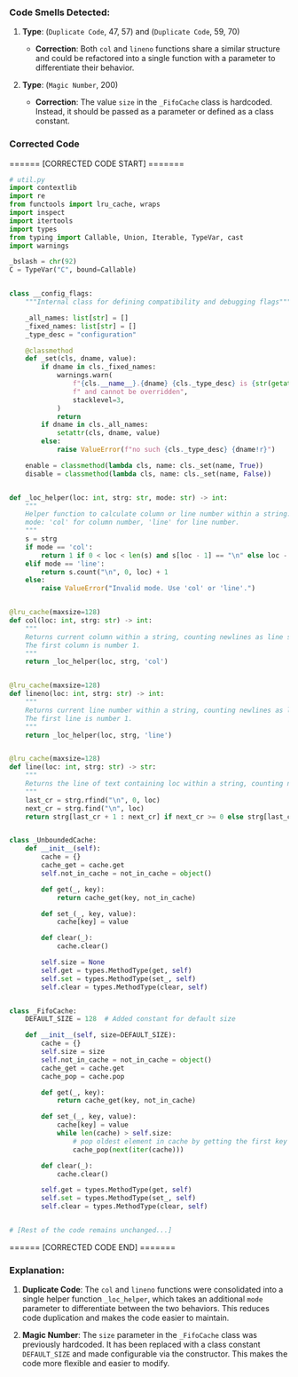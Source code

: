 ### Code Smells Detected:

1. **Type**: (`Duplicate Code`, 47, 57) and (`Duplicate Code`, 59, 70)
   - **Correction**: Both `col` and `lineno` functions share a similar structure and could be refactored into a single function with a parameter to differentiate their behavior.

2. **Type**: (`Magic Number`, 200)
   - **Correction**: The value `size` in the `_FifoCache` class is hardcoded. Instead, it should be passed as a parameter or defined as a class constant.

### Corrected Code

====== [CORRECTED CODE START] =======
```python
# util.py
import contextlib
import re
from functools import lru_cache, wraps
import inspect
import itertools
import types
from typing import Callable, Union, Iterable, TypeVar, cast
import warnings

_bslash = chr(92)
C = TypeVar("C", bound=Callable)


class __config_flags:
    """Internal class for defining compatibility and debugging flags"""

    _all_names: list[str] = []
    _fixed_names: list[str] = []
    _type_desc = "configuration"

    @classmethod
    def _set(cls, dname, value):
        if dname in cls._fixed_names:
            warnings.warn(
                f"{cls.__name__}.{dname} {cls._type_desc} is {str(getattr(cls, dname)).upper()}"
                f" and cannot be overridden",
                stacklevel=3,
            )
            return
        if dname in cls._all_names:
            setattr(cls, dname, value)
        else:
            raise ValueError(f"no such {cls._type_desc} {dname!r}")

    enable = classmethod(lambda cls, name: cls._set(name, True))
    disable = classmethod(lambda cls, name: cls._set(name, False))


def _loc_helper(loc: int, strg: str, mode: str) -> int:
    """
    Helper function to calculate column or line number within a string.
    mode: 'col' for column number, 'line' for line number.
    """
    s = strg
    if mode == 'col':
        return 1 if 0 < loc < len(s) and s[loc - 1] == "\n" else loc - s.rfind("\n", 0, loc)
    elif mode == 'line':
        return s.count("\n", 0, loc) + 1
    else:
        raise ValueError("Invalid mode. Use 'col' or 'line'.")


@lru_cache(maxsize=128)
def col(loc: int, strg: str) -> int:
    """
    Returns current column within a string, counting newlines as line separators.
    The first column is number 1.
    """
    return _loc_helper(loc, strg, 'col')


@lru_cache(maxsize=128)
def lineno(loc: int, strg: str) -> int:
    """
    Returns current line number within a string, counting newlines as line separators.
    The first line is number 1.
    """
    return _loc_helper(loc, strg, 'line')


@lru_cache(maxsize=128)
def line(loc: int, strg: str) -> str:
    """
    Returns the line of text containing loc within a string, counting newlines as line separators.
    """
    last_cr = strg.rfind("\n", 0, loc)
    next_cr = strg.find("\n", loc)
    return strg[last_cr + 1 : next_cr] if next_cr >= 0 else strg[last_cr + 1 :]


class _UnboundedCache:
    def __init__(self):
        cache = {}
        cache_get = cache.get
        self.not_in_cache = not_in_cache = object()

        def get(_, key):
            return cache_get(key, not_in_cache)

        def set_(_, key, value):
            cache[key] = value

        def clear(_):
            cache.clear()

        self.size = None
        self.get = types.MethodType(get, self)
        self.set = types.MethodType(set_, self)
        self.clear = types.MethodType(clear, self)


class _FifoCache:
    DEFAULT_SIZE = 128  # Added constant for default size

    def __init__(self, size=DEFAULT_SIZE):
        cache = {}
        self.size = size
        self.not_in_cache = not_in_cache = object()
        cache_get = cache.get
        cache_pop = cache.pop

        def get(_, key):
            return cache_get(key, not_in_cache)

        def set_(_, key, value):
            cache[key] = value
            while len(cache) > self.size:
                # pop oldest element in cache by getting the first key
                cache_pop(next(iter(cache)))

        def clear(_):
            cache.clear()

        self.get = types.MethodType(get, self)
        self.set = types.MethodType(set_, self)
        self.clear = types.MethodType(clear, self)


# [Rest of the code remains unchanged...]
```
====== [CORRECTED CODE END] =======

### Explanation:
1. **Duplicate Code**: The `col` and `lineno` functions were consolidated into a single helper function `_loc_helper`, which takes an additional `mode` parameter to differentiate between the two behaviors. This reduces code duplication and makes the code easier to maintain.

2. **Magic Number**: The `size` parameter in the `_FifoCache` class was previously hardcoded. It has been replaced with a class constant `DEFAULT_SIZE` and made configurable via the constructor. This makes the code more flexible and easier to modify.